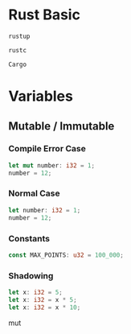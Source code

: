 # Rust Basic

`rustup`

`rustc`

`Cargo`

# Variables

## Mutable / Immutable

### Compile Error Case
```rust
let mut number: i32 = 1;
number = 12;
```

### Normal Case
```rust
let number: i32 = 1;
number = 12;
```

### Constants
```rust
const MAX_POINTS: u32 = 100_000; 
```

### Shadowing
```rust
let x: i32 = 5;
let x: i32 = x * 5;
let x: i32 = x * 10; 
```



mut